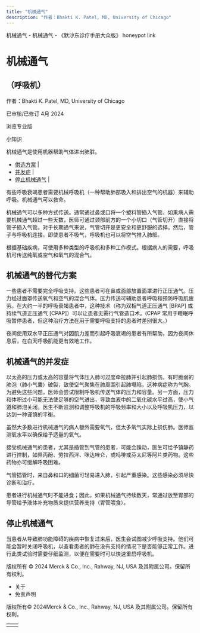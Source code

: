 ```yaml
---
title: "机械通气"
description: "作者：Bhakti K. Patel, MD, University of Chicago"
---
```


﻿机械通气 \- 机械通气 \- 《默沙东诊疗手册大众版》 honeypot link

# 机械通气

## （呼吸机）

作者：Bhakti K. Patel, MD, University of Chicago

已审核/已修订 4月 2024

浏览专业版

小知识

机械通气是使用机器帮助气体进出肺脏。

- [供选方案](#供选方案_v38059371_zh) \|
- [并发症](#并发症_v38059374_zh) \|
- [停止机械通气](#停止机械通气_v38059383_zh) \|

有些呼吸衰竭患者需要机械呼吸机（一种帮助肺部吸入和排出空气的机器）来辅助呼吸。机械通气可以救命。

机械通气可以多种方式传送。通常通过鼻或口将一个塑料管插入气管。如果病人需要机械通气超过一些天数，医师可通过颈部前方的一个小切口（气管切开）直接将管子插入气管。对于长期通气来说，气管切开是更安全和更舒服的选择。然后，管子与呼吸机连接。即使患者不吸气，呼吸机也可以将空气推入肺部。

根据基础疾病，可使用多种类型的呼吸机和多种工作模式。根据病人的需要，呼吸机可传送纯氧或空气和氧气的混合气。

## 机械通气的替代方案

一些患者不需要完全呼吸支持。这些患者可在鼻或面部放置面罩进行正压通气。压力经过面罩传送氧气和空气的混合气体。压力传送可辅助患者呼吸和预防呼吸肌疲劳。在大约一半的呼吸衰竭患者中，这种技术（称为双相气道正压通气 \[BPAP\] 或持续气道正压通气 \[CPAP\]）可以让患者无需行气管造口术。(CPAP 常用于睡眠呼吸暂停患者，但这种治疗方法在用于需要呼吸支持的患者时差别很大。）

夜间使用双水平正压通气对因肌力差而引起呼吸衰竭的患者有所帮助，因为夜间休息后，在白天呼吸肌能更有效地工作。

## 机械通气的并发症

以太高的压力或太高的容量将气体压入肺可过度牵拉肺并引起肺损伤。有时脆弱的肺泡（肺小气囊）破裂，致使空气聚集在肺周围引起肺塌陷，这种病症称为气胸。为避免这些问题，医师会尝试限制呼吸机传送气体的压力和容量。另一方面，压力和体积过小可能无法使足够的空气进出，导致血液中的二氧化碳水平过高，使小气道和肺泡关闭。医生不断监测和调整呼吸机的呼吸频率和大小以及呼吸机压力，以达到一种谨慎的平衡。

虽然大多数进行机械通气的病人额外需要氧气，但太多氧气实际上损伤肺。医师监测氧水平以确保给予适量的氧气。

接受机械通气的患者，尤其是插管到气管的患者，可能会躁动，医生可给予镇静药进行控制，如异丙酚、劳拉西泮、咪达唑仑，或吗啡或芬太尼等阿片类药物。这些药物亦可缓解呼吸困难。

气管插管时，来自鼻和口的细菌可轻易进入肺，引起严重感染。这些感染必须尽快诊断和治疗。

患者进行机械通气时不能进食；因此，如果机械通气持续数天，常通过放至胃部的导管给予液体补充物质来提供营养支持（胃管喂食）。

## 停止机械通气

当患者从导致肺功能障碍的疾病中恢复过来后，医生会试图减少呼吸支持。他们可能会暂时关闭呼吸机，以查看患者的肺在没有支持的情况下是否能够正常工作。进行此类试验时需要仔细监测，以便在需要时可以快速重启呼吸机。



版权所有 © 2024
Merck & Co., Inc., Rahway, NJ, USA 及其附属公司。保留所有权利。

- 关于
- 免责声明

版权所有© 2024Merck & Co., Inc., Rahway, NJ, USA 及其附属公司。保留所有权利。

|     |     |
| --- | --- |
|  |  |